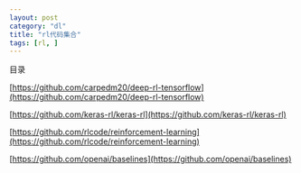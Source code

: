 ```yaml
---
layout: post
category: "dl"
title: "rl代码集合"
tags: [rl, ]
---
```


目录

<!-- TOC -->


<!-- /TOC -->

[https://github.com/carpedm20/deep-rl-tensorflow](https://github.com/carpedm20/deep-rl-tensorflow)

[https://github.com/keras-rl/keras-rl](https://github.com/keras-rl/keras-rl)

[https://github.com/rlcode/reinforcement-learning](https://github.com/rlcode/reinforcement-learning)

[https://github.com/openai/baselines](https://github.com/openai/baselines)

